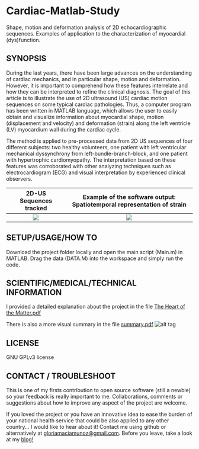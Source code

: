 # Cardiac-Matlab-Study
Shape, motion and deformation analysis of 2D echocardiographic sequences. Examples of application to the characterization of myocardial (dys)function.

## SYNOPSIS 
 During the last years, there have been large advances on the understanding of cardiac mechanics, and in particular shape, motion and deformation. However, it is important to comprehend how these features interrelate and how they can be interpreted to refine the clinical diagnosis. The goal of this article is to illustrate the use of 2D ultrasound (US) cardiac motion sequences on some typical cardiac pathologies. Thus, a computer program has been written in MATLAB language, which allows the user to easily obtain and visualize information about myocardial shape, motion (displacement and velocity) and deformation (strain) along the left ventricle (LV) myocardium wall during the cardiac cycle. 

The method is applied to pre-processed data from 2D US sequences of four different subjects: two healthy volunteers, one patient with left ventricular mechanical dyssynchrony from left-bundle-branch-block, and one patient with hypertrophic cardiomyopathy. The interpretation based on these features was corroborated with other analyzing techniques such as electrocardiogram (ECG) and visual interpretation by experienced clinical observers.

  2D-US Sequences tracked  |  Example of the software output: Spatiotemporal representation of strain
:-------------------------:|:-------------------------:
![](https://github.com/gloriamacia/Cardiac-Matlab-Study/blob/master/Subject%20videos/02_HypertrophicCardiomyopathy-1.gif)  |  ![](https://github.com/gloriamacia/Cardiac-Matlab-Study/blob/master/html/Main_11.png)


## SETUP/USAGE/HOW TO

Download the project folder locally and open the main script (Main.m) in MATLAB. Drag the data (DATA.M) into the workspace and simply run the code. 

## SCIENTIFIC/MEDICAL/TECHNICAL INFORMATION
I provided a detailed explanation about the project in the file 
[The Heart of the Matter.pdf](https://github.com/gloriamacia/Cardiac-Matlab-Study/blob/master/The%20heart%20of%20the%20matter.pdf)

There is also a more visual summary in the file 
[summary.pdf](https://github.com/gloriamacia/Cardiac-Matlab-Study/blob/master/summary.pdf)
![alt tag](https://github.com/gloriamacia/Cardiac-Matlab-Study/blob/master/summary.png)

## LICENSE
GNU GPLv3 license

## CONTACT / TROUBLESHOOT

This is one of my firsts contribution to open source software (still a newbie) so your feedback is really important to me. Collaborations, comments or suggestions about how to improve any aspect of the project are welcome.

If you loved the project or you have an innovative idea to ease the burden of your national health service that could be also applied to any other country... I would like to hear about it! Contact me using github or alternatively at gloriamaciamunoz@gmail.com. Before you leave, take a look at my [blog!](https://techieladyblog.wordpress.com/)
